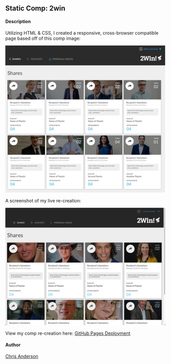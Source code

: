 ## Static Comp: 2win

#### Description

Utilizing HTML & CSS, I created a responsive, cross-browser compatible page based off of this comp image:

<img src="./static_comp.jpg" width="500">

A screenshot of my live re-creation:

<img src="./Live_page_screenshot.png" width="500">

View my comp re-creation here: [GitHub Pages Deployment](https://mistercanderson.github.io/static_comp_2win/)

#### Author

[Chris Anderson](https://github.com/mistercanderson)
